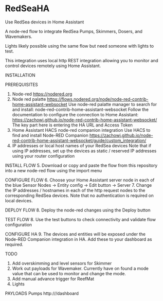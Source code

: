 # RedSeaHA
Use RedSea devices in Home Assistant

A node-red flow to integrate RedSea Pumps, Skimmers, Dosers, and Wavemakers. 

Lights likely possible using the same flow but need someone with lights to test.

This integration uses local http REST integration allowing you to monitor and control devices remotely using Home Assistant.

INSTALLATION

PREREQUISITES
1. Node-red
   https://nodered.org
2. Node red palatte
   https://flows.nodered.org/node/node-red-contrib-home-assistant-websocket
   Use node-red palatte manager to search for and install: node-red-contrib-home-assistant-websocket
   Follow the documentation to configure the connection to Home Assistant:
   https://zachowj.github.io/node-red-contrib-home-assistant-websocket/
   The key part here is entering the HA URL and Access Token
4. Home Assistant HACS node-red companion integration
   Use HACS to find and install Node-RED Companion
   https://zachowj.github.io/node-red-contrib-home-assistant-websocket/guide/custom_integration/
5. IP addresses or local host names of your RedSea devices
   Note that if using IP addresses, set up the devices as static / reserved IP addresses using your router configuration

INSTALL FLOW
5. Download or copy and paste the flow from this repository into a new node-red flow using the import menu

CONFIGURE FLOW
6. Choose your Home Assistant server node in each of the blue Sensor Nodes -> Entity config -> Edit button -> Server
7. Change the IP addresses / hostnames in each of the http request nodes to the corresponding RedSea devices. Note that no authentication is required on local devices.

DEPLOY FLOW
8. Deploy the node-red changes using the Deploy button

TEST FLOW
8. Use the test buttons to check connectivity and validate flow configuration

CONFIGURE HA
9. The devices and entities will be exposed under the Node-RED Companion integration in HA. Add these to your dashboard as required.


TODO
1. Add overskimming and level sensors for Skimmer
2. Work out payloads for Wavemaker. Currently have on found a mode value that can be used to monitor and change the mode.
3. Add manual advance trigger for ReefMat
4. Lights

PAYLOADS
Pumps
http://<PumpControllerIP>/dashboard
